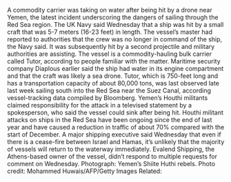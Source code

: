 A commodity carrier was taking on water after being hit by a drone near Yemen, the latest incident underscoring the dangers of sailing through the Red Sea region.
The UK Navy said Wednesday that a ship was hit by a small craft that was 5-7 meters (16-23 feet) in length. The vessel’s master had reported to authorities that the crew was no longer in command of the ship, the Navy said. It was subsequently hit by a second projectile and military authorities are assisting.
The vessel is a commodity-hauling bulk carrier called Tutor, according to people familiar with the matter. Maritime security company Diaplous earlier said the ship had water in its engine compartment and that the craft was likely a sea drone.
Tutor, which is 750-feet long and has a transportation capacity of about 80,000 tons, was last observed late last week sailing south into the Red Sea near the Suez Canal, according vessel-tracking data compiled by Bloomberg.
Yemen’s Houthi militants claimed responsibility for the attack in a televised statement by a spokesperson, who said the vessel could sink after being hit.
Houthi militant attacks on ships in the Red Sea have been ongoing since the end of last year and have caused a reduction in traffic of about 70% compared with the start of December. A major shipping executive said Wednesday that even if there is a cease-fire between Israel and Hamas, it’s unlikely that the majority of vessels will return to the waterway immediately.
Evalend Shipping, the Athens-based owner of the vessel, didn’t respond to multiple requests for comment on Wednesday.
Photograph: Yemen’s Shiite Huthi rebels. Photo credit: Mohammed Huwais/AFP/Getty Images
Related: